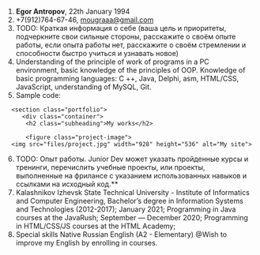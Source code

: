 1. **Egor Antropov**, 22th January 1994 
2. +7(912)764-67-46, mougraaa@gmail.com
3. TODO: Краткая информация о себе (ваша цель и приоритеты, подчеркните свои сильные стороны, расскажите о своём опыте работы, если опыта работы нет, расскажите о своём стремлении и способности быстро учиться и узнавать новое)
4. Understanding of the principle of work of programs in a PC environment, basic knowledge of the principles of OOP.
Knowledge of basic programming languages: C ++, Java, Delphi, asm, HTML/CSS, JavaScript, understanding of MySQL, Git.
5. Sample code:
```
  <section class="portfolio">
	 <div class="container">
      <h2 class="subheading">My works</h2>

	  <figure class="project-image">
  <img src="files/project.jpg" width="928" height="536" alt="My site">
  ```
6. TODO: Опыт работы. Junior Dev может указать пройденные курсы и тренинги, перечислить учебные проекты, или проекты, выполненные на фрилансе с указанием использованных навыков и ссылками на исходный код.**
7. Kalashnikov Izhevsk State Technical University - Institute of Informatics and Computer Engineering, Bachelor’s degree in  Information Systems and Technologies (2012-2017);
January 2021; Programming in Java courses at the JavaRush;
September — December 2020; Programming in HTML/CSS/JS courses at the HTML Academy;
8. Special skills
   Native Russian
   English (A2 -  Elementary) @Wish to improve my English by enrolling in courses.